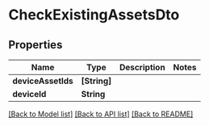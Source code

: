 # CheckExistingAssetsDto

## Properties
Name | Type | Description | Notes
------------ | ------------- | ------------- | -------------
**deviceAssetIds** | **[String]** |  | 
**deviceId** | **String** |  | 

[[Back to Model list]](../README.md#documentation-for-models) [[Back to API list]](../README.md#documentation-for-api-endpoints) [[Back to README]](../README.md)



